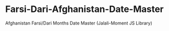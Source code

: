 # Farsi-Dari-Afghanistan-Date-Master
Afghanistan Farsi/Dari Months Date Master (Jalali-Moment JS Library)
